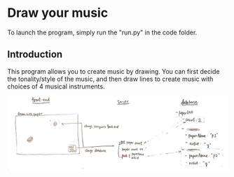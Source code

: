 # Draw your music
To launch the program, simply run the "run.py" in the code folder.

## Introduction
This program allows you to create music by drawing. You can first decide the tonality/style of the music, and then draw lines to create music with choices of 4 musical instruments.

![tonality](https://github.com/mollyhe0523/abc-student-repo/raw/master/projects/pj%20C/technical.jpeg)
